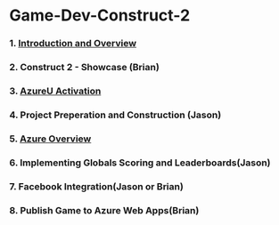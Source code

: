# Game-Dev-Construct-2

### 1. [Introduction and Overview](/Content/Introduction.pptx)

### 2. Construct 2 - Showcase (Brian)

### 3. [AzureU Activation](https://www.microsoftazurepass.com/howto)

### 4. Project Preperation and Construction (Jason)

### 5. [Azure Overview](https://portal.azure.com)

### 6. Implementing Globals Scoring and Leaderboards(Jason)

### 7. Facebook Integration(Jason or Brian)

### 8. Publish Game to Azure Web Apps(Brian)